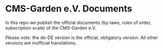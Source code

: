 # CMS-Garden e.V. Documents

In this repo we publish the official documents (by-laws, rules of order, subscription scale) of the CMS-Garden e.V.

*Please note:* the de-DE version is the official, obligatory version. All other versions are inofficial translations.